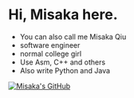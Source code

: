 # Hi, Misaka here.

- You can also call me Misaka Qiu
- software engineer
- normal college girl
- Use Asm, C++ and others
- Also write Python and Java

[![Misaka's GitHub](https://github-readme-stats.vercel.app/api?username=Misakaou)](https://github.com/Misakaou)
